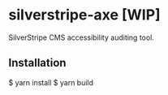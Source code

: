 # silverstripe-axe [WIP]

SilverStripe CMS accessibility auditing tool.

## Installation

  $ yarn install
  $ yarn build
